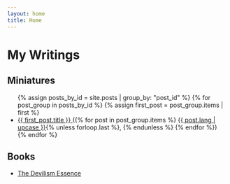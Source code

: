 ```yaml
---
layout: home
title: Home
---
```

<h1>My Writings</h1>

<h2>Miniatures</h2>
<ul>
  {% assign posts_by_id = site.posts | group_by: "post_id" %}
  {% for post_group in posts_by_id %}
    {% assign first_post = post_group.items | first %}
    <li>
      <a href="{{ first_post.url | relative_url }}">
        {{ first_post.title }}
      </a>
      ({% for post in post_group.items %}
        <a href="{{ post.url | relative_url }}">{{ post.lang | upcase }}</a>{% unless forloop.last %}, {% endunless %}
      {% endfor %})
    </li>
  {% endfor %}
</ul>

<h2>Books</h2>
<ul>
  <li>
    <a href="{{ "/books/" | relative_url }}">The Devilism Essence</a>
  </li>
</ul> 